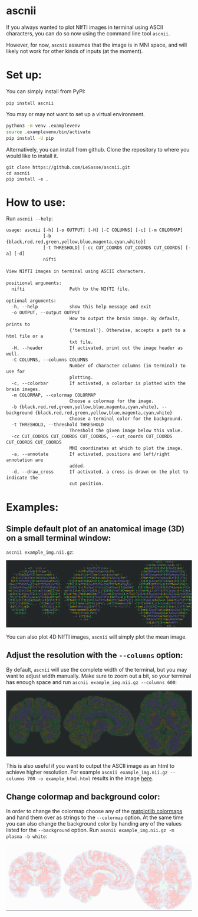 # ascnii

If you always wanted to plot NIfTI images in terminal using ASCII characters,
you can do so now using the command line tool `ascnii`.

However, for now, `ascnii` assumes that the image is in MNI space, and will
likely not work for other kinds of inputs (at the moment).

# Set up:

You can simply install from PyPI:

`pip install ascnii`

You may or may not want to set up a virtual environment.

```sh
python3 -m venv .examplevenv
source .examplevenv/bin/activate
pip install -U pip
```

Alternatively, you can install from github.
Clone the repository to where you would like to install it.

```
git clone https://github.com/LeSasse/ascnii.git
cd ascnii
pip install -e .
```

# How to use:

Run `ascnii --help`:

```
usage: ascnii [-h] [-o OUTPUT] [-H] [-C COLUMNS] [-c] [-m COLORMAP]
              [-b {black,red,red,green,yellow,blue,magenta,cyan,white}]
              [-t THRESHOLD] [-cc CUT_COORDS CUT_COORDS CUT_COORDS] [-a] [-d]
              nifti

View NIfTI images in terminal using ASCII characters.

positional arguments:
  nifti                 Path to the NIfTI file.

optional arguments:
  -h, --help            show this help message and exit
  -o OUTPUT, --output OUTPUT
                        How to output the brain image. By default, prints to
                        {'terminal'}. Otherwise, accepts a path to a html file or a
                        txt file.
  -H, --header          If activated, print out the image header as well.
  -C COLUMNS, --columns COLUMNS
                        Number of character columns (in terminal) to use for
                        plotting.
  -c, --colorbar        If activated, a colorbar is plotted with the brain images.
  -m COLORMAP, --colormap COLORMAP
                        Choose a colormap for the image.
  -b {black,red,red,green,yellow,blue,magenta,cyan,white}, --background {black,red,red,green,yellow,blue,magenta,cyan,white}
                        Choose a terminal color for the background.
  -t THRESHOLD, --threshold THRESHOLD
                        Threshold the given image below this value.
  -cc CUT_COORDS CUT_COORDS CUT_COORDS, --cut_coords CUT_COORDS CUT_COORDS CUT_COORDS
                        MNI coordinates at which to plot the image.
  -a, --annotate        If activated, positions and left/right annotation are
                        added.
  -d, --draw_cross      If activated, a cross is drawn on the plot to indicate the
                        cut position.
```

# Examples:

## Simple default plot of an anatomical image (3D) on a small terminal window:

`ascnii example_img.nii.gz`:

![plot](./examples/example_default.png)

You can also plot 4D NIfTI images, `ascnii` will simply plot the mean image.

## Adjust the resolution with the `--columns` option:

By default, `ascnii` will use the complete width of the terminal, but you may want
to adjust width manually.
Make sure to zoom out a bit, so your terminal has enough space and
run `ascnii example_img.nii.gz --columns 600`:

![plot](./examples/example_columns.png)

This is also useful if you want to output the ASCII image as an html to achieve higher
resolution. For example `ascnii example_img.nii.gz --columns 700 -o example_html.html`
results in the image [here](./examples/example_html.html).

## Change colormap and background color:

In order to change the colormap choose any of the [matplotlib colormaps](https://matplotlib.org/stable/tutorials/colors/colormaps.html)
and hand them over as strings to the `--colormap` option. At the same time you can
also change the background color by handing any of the values listed for the
`--background` option. Run `ascnii example_img.nii.gz -m plasma -b white`:

![plot](./examples/example_color.png)